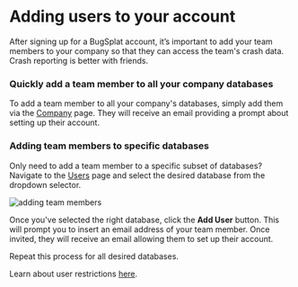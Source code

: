 # Adding users to your account

After signing up for a BugSplat account, it’s important to add your team members to your company so that they can access the team's crash data. Crash reporting is better with friends.

### **Quickly add a team member to all your company databases**

To add a team member to all your company's databases, simply add them via the [Company](https://app.bugsplat.com/v2/company) page. They will receive an email providing a prompt about setting up their account.

### **Adding team members to specific databases**

Only need to add a team member to a specific subset of databases? Navigate to the [Users](https://app.bugsplat.com/v2/users) page and select the desired database from the dropdown selector.

![adding team members](https://www.bugsplat.com/assets/img/docs/adding_users_bugsplat-1.png)

Once you've selected the right database, click the **Add User** button. This will prompt you to insert an email address of your team member. Once invited, they will receive an email allowing them to set up their account.

Repeat this process for all desired databases.

Learn about user restrictions [here](https://www.bugsplat.com/docs/account/restricted-users).

